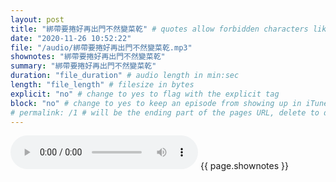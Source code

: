 ```yaml
---
layout: post
title: "綁帶要捲好再出門不然變菜乾" # quotes allow forbidden characters like the colon
date: "2020-11-26 10:52:22"
file: "/audio/綁帶要捲好再出門不然變菜乾.mp3"
shownotes: "綁帶要捲好再出門不然變菜乾"
summary: "綁帶要捲好再出門不然變菜乾"
duration: "file_duration" # audio length in min:sec
length: "file_length" # filesize in bytes
explicit: "no" # change to yes to flag with the explicit tag
block: "no" # change to yes to keep an episode from showing up in iTunes
# permalink: /1 # will be the ending part of the pages URL, delete to default to the title
---
```


<audio controls>
<source src="{{site.url}}{{site.baseurl}}{{ page.file }}" type="audio/x-mp3">
Your browser does not support the audio element.
</audio>
{{ page.shownotes }}
